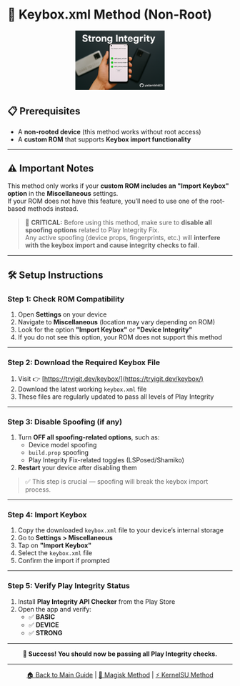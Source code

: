 # 🔑 Keybox.xml Method (Non-Root)

<p align="center">
  <img src="https://raw.githubusercontent.com/yadavnikhil03/Play-integrity-fix-guide/main/assets/banner.png" width="200"/>
</p>

## 📋 Prerequisites

- A **non-rooted device** (this method works without root access)
- A **custom ROM** that supports **Keybox import functionality**

---

## ⚠️ Important Notes

This method only works if your **custom ROM includes an "Import Keybox" option** in the **Miscellaneous** settings.  
If your ROM does not have this feature, you’ll need to use one of the root-based methods instead.

> 🚨 **CRITICAL:** Before using this method, make sure to **disable all spoofing options** related to Play Integrity Fix.  
> Any active spoofing (device props, fingerprints, etc.) will **interfere with the keybox import and cause integrity checks to fail**.

---

## 🛠️ Setup Instructions

### Step 1: Check ROM Compatibility

1. Open **Settings** on your device  
2. Navigate to **Miscellaneous** (location may vary depending on ROM)  
3. Look for the option **"Import Keybox"** or **"Device Integrity"**  
4. If you do not see this option, your ROM does not support this method

---

### Step 2: Download the Required Keybox File

1. Visit 👉 [https://tryigit.dev/keybox/](https://tryigit.dev/keybox/)  
2. Download the latest working `keybox.xml` file  
3. These files are regularly updated to pass all levels of Play Integrity

---

### Step 3: Disable Spoofing (if any)

1. Turn **OFF all spoofing-related options**, such as:
   - Device model spoofing
   - `build.prop` spoofing
   - Play Integrity Fix-related toggles (LSPosed/Shamiko)
2. **Restart** your device after disabling them

> ✅ This step is crucial — spoofing will break the keybox import process.

---

### Step 4: Import Keybox

1. Copy the downloaded `keybox.xml` file to your device’s internal storage  
2. Go to **Settings > Miscellaneous**  
3. Tap on **"Import Keybox"**  
4. Select the `keybox.xml` file  
5. Confirm the import if prompted

---

### Step 5: Verify Play Integrity Status

1. Install **Play Integrity API Checker** from the Play Store  
2. Open the app and verify:
   - ✅ **BASIC**
   - ✅ **DEVICE**
   - ✅ **STRONG**

---

<p align="center">
  <strong>🎉 Success! You should now be passing all Play Integrity checks.</strong>
</p>

---

<p align="center">
  <a href="../README.md">🏠 Back to Main Guide</a> | 
  <a href="magisk_guide.md">🔧 Magisk Method</a> | 
  <a href="ksu_guide.md">⚡ KernelSU Method</a>
</p>
